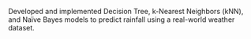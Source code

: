 Developed and implemented Decision Tree, k-Nearest Neighbors (kNN), and Naïve Bayes models to predict rainfall using a real-world weather dataset.
